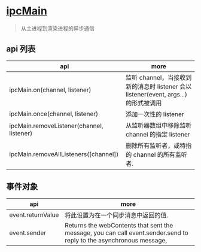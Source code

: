# [ipcMain](https://electronjs.org/docs/api/ipc-main)

> 从主进程到渲染进程的异步通信

## api 列表

| api                                       | more                                                                                 |
| ----------------------------------------- | ------------------------------------------------------------------------------------ |
| ipcMain.on(channel, listener)             | 监听 channel，当接收到新的消息时 listener 会以 listener(event, args...) 的形式被调用 |
| ipcMain.once(channel, listener)           | 添加一次性的 listener                                                                |
| ipcMain.removeListener(channel, listener) | 从监听器数组中移除监听 channel 的指定 listener                                       |
| ipcMain.removeAllListeners([channel])     | 删除所有监听者，或特指的 channel 的所有监听者.                                       |

## 事件对象

| api               | more                                                                                                                |
| ----------------- | ------------------------------------------------------------------------------------------------------------------- |
| event.returnValue | 将此设置为在一个同步消息中返回的值.                                                                                 |
| event.sender      | Returns the webContents that sent the message, you can call event.sender.send to reply to the asynchronous message, |